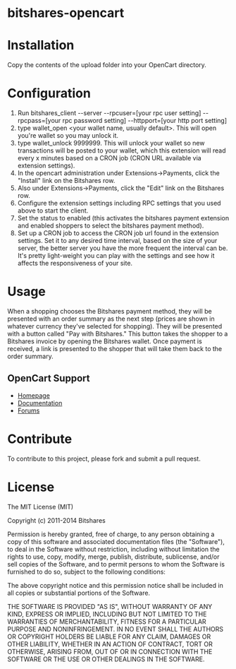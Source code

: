 bitshares-opencart
======================

# Installation

Copy the contents of the upload folder into your OpenCart directory.

# Configuration


1. Run bitshares_client --server --rpcuser=[your rpc user setting] --rpcpass=[your rpc password setting] --httpport=[your http port setting]
2. type wallet_open <your wallet name, usually default>. This will open you're wallet so you may unlock it.
3. type wallet_unlock 9999999. This will unlock your wallet so new transactions will be posted to your wallet, which this extension will read every x minutes based on a CRON job (CRON URL available via extension settings).
4. In the opencart administration under Extensions->Payments, click the "Install"
   link on the Bitshares row.
5. Also under Extensions->Payments, click the "Edit" link on the Bitshares row.
6. Configure the extension settings including RPC settings that you used above to start the client.
7. Set the status to enabled (this activates the bitshares payment extension and 
    enabled shoppers to select the bitshares payment method).
8. Set up a CRON job to access the CRON job url found in the extension settings. Set it to any desired time interval, based on the size of your server, the better server you have the more frequent the interval can be. It's pretty light-weight you can play with the settings and see how it affects the responsiveness of your site.




# Usage

When a shopping chooses the Bitshares payment method, they will be presented with an
order summary as the next step (prices are shown in whatever currency they've selected
for shopping).  They will be presented with a button called "Pay with Bitshares."  This
button takes the shopper to a Bitshares invoice by opening the Bitshares wallet.  Once payment is received, a link is presented to the 
shopper that will take them back to the order summary.


## OpenCart Support

* [Homepage](http://www.opencart.com/)
* [Documentation](http://docs.opencart.com/)
* [Forums](http://forum.opencart.com/)

# Contribute

To contribute to this project, please fork and submit a pull request.

# License

The MIT License (MIT)

Copyright (c) 2011-2014 Bitshares

Permission is hereby granted, free of charge, to any person obtaining a copy
of this software and associated documentation files (the "Software"), to deal
in the Software without restriction, including without limitation the rights
to use, copy, modify, merge, publish, distribute, sublicense, and/or sell
copies of the Software, and to permit persons to whom the Software is
furnished to do so, subject to the following conditions:

The above copyright notice and this permission notice shall be included in
all copies or substantial portions of the Software.

THE SOFTWARE IS PROVIDED "AS IS", WITHOUT WARRANTY OF ANY KIND, EXPRESS OR
IMPLIED, INCLUDING BUT NOT LIMITED TO THE WARRANTIES OF MERCHANTABILITY,
FITNESS FOR A PARTICULAR PURPOSE AND NONINFRINGEMENT. IN NO EVENT SHALL THE
AUTHORS OR COPYRIGHT HOLDERS BE LIABLE FOR ANY CLAIM, DAMAGES OR OTHER
LIABILITY, WHETHER IN AN ACTION OF CONTRACT, TORT OR OTHERWISE, ARISING FROM,
OUT OF OR IN CONNECTION WITH THE SOFTWARE OR THE USE OR OTHER DEALINGS IN
THE SOFTWARE.
